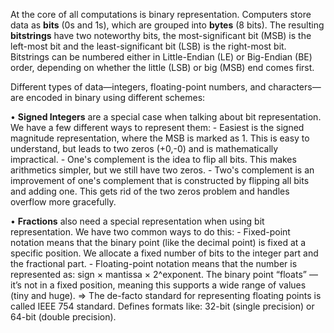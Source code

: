 At the core of all computations is binary representation. Computers store data as **bits** (0s and 1s), which are grouped into **bytes** (8 bits). The resulting **bitstrings** have two noteworthy bits, the most-significant bit (MSB) is the left-most bit and the least-significant bit (LSB) is the right-most bit. Bitstrings can be numbered either in Little-Endian (LE) or Big-Endian (BE) order, depending on whether the little (LSB) or big (MSB) end comes first.

Different types of data—integers, floating-point numbers, and characters—are encoded in binary using different schemes:

• **Signed Integers** are a special case when talking about bit representation. We have a few different ways to represent them: 
	- Easiest is the signed magnitude representation, where the MSB is marked as 1. This is easy to understand, but leads to two zeros (+0,-0) and is mathematically impractical.
	- One's complement is the idea to flip all bits. This makes arithmetics simpler, but we still have two zeros.
	- Two's complement is an improvement of one's complement that is constructed by flipping all bits and adding one. This gets rid of the two zeros problem and handles overflow more gracefully.

• **Fractions** also need a special representation when using bit representation. We have two common ways to do this: 
	 - Fixed-point notation means that the binary point (like the decimal point) is fixed at a specific position. We allocate a fixed number of bits to the integer part and the fractional part.
	 - Floating-point notation means that the number is represented as: sign × mantissa × 2^exponent. The binary point “floats” — it’s not in a fixed position, meaning this supports a wide range of values (tiny and huge).
=> The de-facto standard for representing floating points is called IEEE 754 standard. Defines formats like: 32-bit (single precision) or 64-bit (double precision).